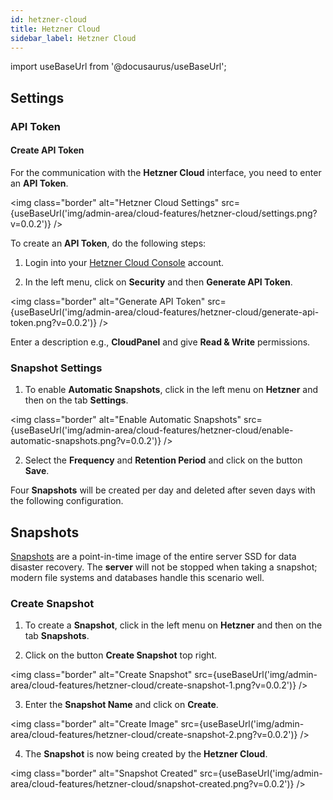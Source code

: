 ```yaml
---
id: hetzner-cloud
title: Hetzner Cloud
sidebar_label: Hetzner Cloud
---
```


import useBaseUrl from '@docusaurus/useBaseUrl';

## Settings

### API Token

#### Create API Token

For the communication with the **Hetzner Cloud** interface, you need to enter an **API Token**.

<img class="border" alt="Hetzner Cloud Settings" src={useBaseUrl('img/admin-area/cloud-features/hetzner-cloud/settings.png?v=0.0.2')} />

To create an **API Token**, do the following steps:

1. Login into your [Hetzner Cloud Console](https://console.hetzner.cloud/) account. <br />

2. In the left menu, click on **Security** and then **Generate API Token**. 

<img class="border" alt="Generate API Token" src={useBaseUrl('img/admin-area/cloud-features/hetzner-cloud/generate-api-token.png?v=0.0.2')} />

Enter a description e.g., **CloudPanel** and give **Read & Write** permissions.

### Snapshot Settings

1. To enable **Automatic Snapshots**, click in the left menu on **Hetzner** and then on the tab **Settings**.

<img class="border" alt="Enable Automatic Snapshots" src={useBaseUrl('img/admin-area/cloud-features/hetzner-cloud/enable-automatic-snapshots.png?v=0.0.2')} />

2. Select the **Frequency** and **Retention Period** and click on the button **Save**.

Four **Snapshots** will be created per day and deleted after seven days with the following configuration.

## Snapshots

[Snapshots](https://docs.hetzner.com/cloud/servers/getting-started/taking-snapshots) are a point-in-time image of the entire server SSD for data disaster recovery.
The **server** will not be stopped when taking a snapshot; modern file systems and databases handle this scenario well.

### Create Snapshot

1. To create a **Snapshot**, click in the left menu on **Hetzner** and then on the tab **Snapshots**.

2. Click on the button **Create Snapshot** top right.

<img class="border" alt="Create Snapshot" src={useBaseUrl('img/admin-area/cloud-features/hetzner-cloud/create-snapshot-1.png?v=0.0.2')} />

3. Enter the **Snapshot Name** and click on **Create**.

<img class="border" alt="Create Image" src={useBaseUrl('img/admin-area/cloud-features/hetzner-cloud/create-snapshot-2.png?v=0.0.2')} />

4. The **Snapshot** is now being created by the **Hetzner Cloud**.

<img class="border" alt="Snapshot Created" src={useBaseUrl('img/admin-area/cloud-features/hetzner-cloud/snapshot-created.png?v=0.0.2')} />
